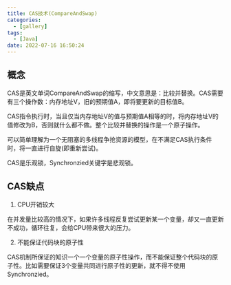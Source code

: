 ```yaml
---
title: CAS技术(CompareAndSwap)
categories:
  - [gallery]
tags:
  - [Java]
date: 2022-07-16 16:50:24
---
```


## 概念

CAS是英文单词CompareAndSwap的缩写，中文意思是：比较并替换。CAS需要有三个操作数：内存地址V，旧的预期值A，即将要更新的目标值B。

CAS指令执行时，当且仅当内存地址V的值与预期值A相等的时，将内存地址V的值修改为B，否则就什么都不做。整个比较并替换的操作是一个原子操作。

可以简单理解为一个无阻塞的多线程争抢资源的模型，在不满足CAS执行条件时，将一直进行自旋(即重新尝试)。

CAS是乐观锁，Synchronzied关键字是悲观锁。

## CAS缺点

1. CPU开销较大

在并发量比较高的情况下，如果许多线程反复尝试更新某一个变量，却又一直更新不成功，循环往复，会给CPU带来很大的压力。

2. 不能保证代码块的原子性

CAS机制所保证的知识一个一个变量的原子性操作，而不能保证整个代码块的原子性。比如需要保证3个变量共同进行原子性的更新，就不得不使用Synchronzied。

